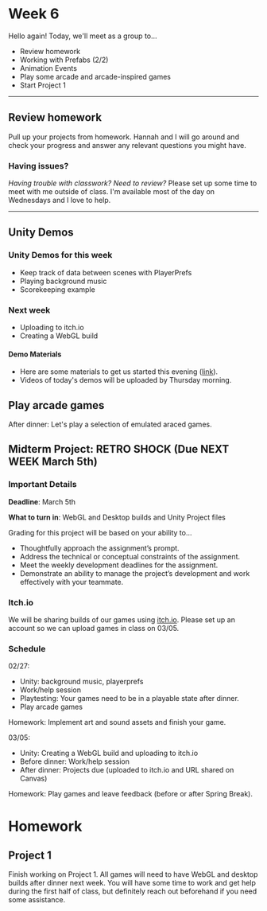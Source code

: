 # Week 6
Hello again! Today, we'll meet as a group to...
- Review homework
- Working with Prefabs (2/2)
- Animation Events
- Play some arcade and arcade-inspired games
- Start Project 1

---

## Review homework
Pull up your projects from homework. Hannah and I will go around and check your progress and answer any relevant questions you might have. 

### Having issues?
_Having trouble with classwork? Need to review?_ Please set up some time to meet with me outside of class. I'm available most of the day on Wednesdays and I love to help.

---

## Unity Demos

### Unity Demos for this week
- Keep track of data between scenes with PlayerPrefs
- Playing background music
- Scorekeeping example

### Next week

- Uploading to itch.io
- Creating a WebGL build

#### Demo Materials
- Here are some materials to get us started this evening ([link]()).
- Videos of today's demos will be uploaded by Thursday morning.


## Play arcade games
After dinner: Let's play a selection of emulated araced games.

## Midterm Project: RETRO SHOCK (Due NEXT WEEK March 5th)

### Important Details
__Deadline__: March 5th

__What to turn in__: WebGL and Desktop builds and Unity Project files

Grading for this project will be based on your ability to…
- Thoughtfully approach the assignment’s prompt.
- Address the technical or conceptual constraints of the assignment.
- Meet the weekly development deadlines for the assignment.
- Demonstrate an ability to manage the project’s development and work effectively with your teammate.

### Itch.io
We will be sharing builds of our games using [itch.io](https://itch.io/). Please set up an account so we can upload games in class on 03/05.

### Schedule 


02/27:
- Unity: background music, playerprefs
- Work/help session
- Playtesting: Your games need to be in a playable state after dinner.
- Play arcade games

Homework: Implement art and sound assets and finish your game.

03/05:
- Unity: Creating a WebGL build and uploading to itch.io
- Before dinner: Work/help session
- After dinner: Projects due (uploaded to itch.io and URL shared on Canvas)

Homework: Play games and leave feedback (before or after Spring Break).



# Homework

## Project 1
Finish working on Project 1. All games will need to have WebGL and desktop builds after dinner next week. You will have some time to work and get help during the first half of class, but definitely reach out beforehand if you need some assistance. 